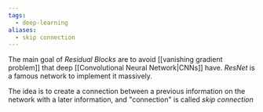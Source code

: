 ```yaml
---
tags:
  - deep-learning
aliases:
  - skip connection
---
```

The main goal of *Residual Blocks* are to avoid [[vanishing gradient problem]] that deep [[Convolutional Neural Network|CNNs]] have. *ResNet* is a famous network to implement it massively.

The idea is to create a connection between a previous information on the network with a later information, and "connection" is called *skip connection*